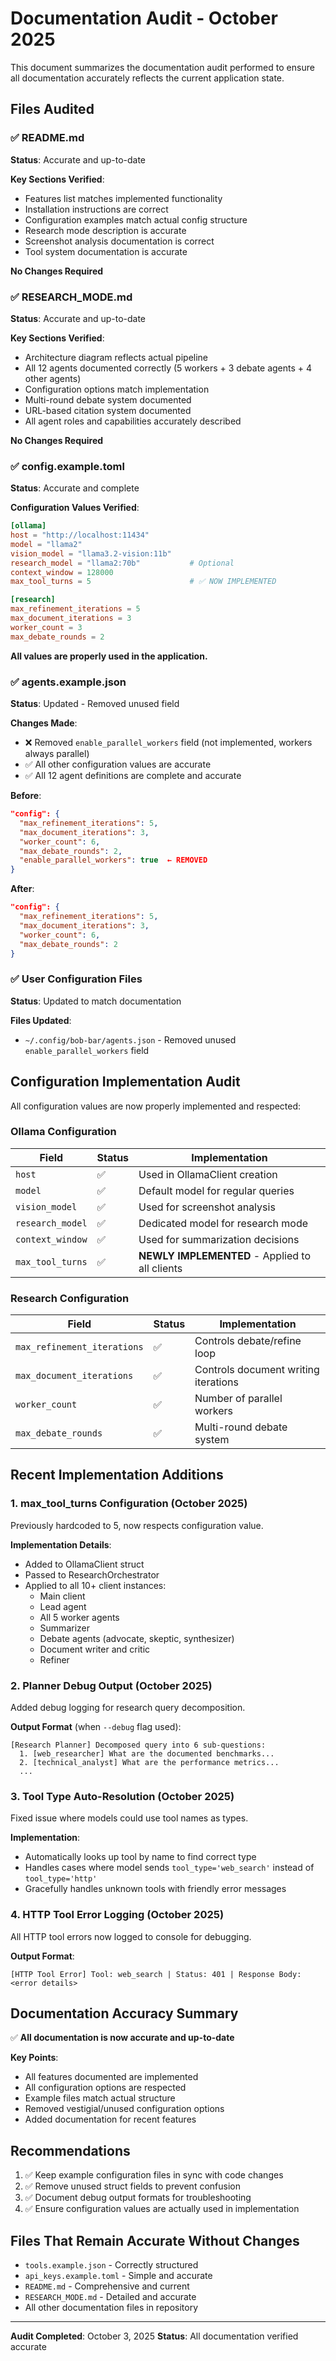 # Documentation Audit - October 2025

This document summarizes the documentation audit performed to ensure all documentation accurately reflects the current application state.

## Files Audited

### ✅ README.md
**Status**: Accurate and up-to-date

**Key Sections Verified**:
- Features list matches implemented functionality
- Installation instructions are correct
- Configuration examples match actual config structure
- Research mode description is accurate
- Screenshot analysis documentation is correct
- Tool system documentation is accurate

**No Changes Required**

### ✅ RESEARCH_MODE.md
**Status**: Accurate and up-to-date

**Key Sections Verified**:
- Architecture diagram reflects actual pipeline
- All 12 agents documented correctly (5 workers + 3 debate agents + 4 other agents)
- Configuration options match implementation
- Multi-round debate system documented
- URL-based citation system documented
- All agent roles and capabilities accurately described

**No Changes Required**

### ✅ config.example.toml
**Status**: Accurate and complete

**Configuration Values Verified**:
```toml
[ollama]
host = "http://localhost:11434"
model = "llama2"
vision_model = "llama3.2-vision:11b"
research_model = "llama2:70b"           # Optional
context_window = 128000
max_tool_turns = 5                      # ✅ NOW IMPLEMENTED

[research]
max_refinement_iterations = 5
max_document_iterations = 3
worker_count = 3
max_debate_rounds = 2
```

**All values are properly used in the application.**

### ✅ agents.example.json
**Status**: Updated - Removed unused field

**Changes Made**:
- ❌ Removed `enable_parallel_workers` field (not implemented, workers always parallel)
- ✅ All other configuration values are accurate
- ✅ All 12 agent definitions are complete and accurate

**Before**:
```json
"config": {
  "max_refinement_iterations": 5,
  "max_document_iterations": 3,
  "worker_count": 6,
  "max_debate_rounds": 2,
  "enable_parallel_workers": true  ← REMOVED
}
```

**After**:
```json
"config": {
  "max_refinement_iterations": 5,
  "max_document_iterations": 3,
  "worker_count": 6,
  "max_debate_rounds": 2
}
```

### ✅ User Configuration Files
**Status**: Updated to match documentation

**Files Updated**:
- `~/.config/bob-bar/agents.json` - Removed unused `enable_parallel_workers` field

## Configuration Implementation Audit

All configuration values are now properly implemented and respected:

### Ollama Configuration
| Field | Status | Implementation |
|-------|--------|----------------|
| `host` | ✅ | Used in OllamaClient creation |
| `model` | ✅ | Default model for regular queries |
| `vision_model` | ✅ | Used for screenshot analysis |
| `research_model` | ✅ | Dedicated model for research mode |
| `context_window` | ✅ | Used for summarization decisions |
| `max_tool_turns` | ✅ | **NEWLY IMPLEMENTED** - Applied to all clients |

### Research Configuration
| Field | Status | Implementation |
|-------|--------|----------------|
| `max_refinement_iterations` | ✅ | Controls debate/refine loop |
| `max_document_iterations` | ✅ | Controls document writing iterations |
| `worker_count` | ✅ | Number of parallel workers |
| `max_debate_rounds` | ✅ | Multi-round debate system |

## Recent Implementation Additions

### 1. max_tool_turns Configuration (October 2025)
Previously hardcoded to 5, now respects configuration value.

**Implementation Details**:
- Added to OllamaClient struct
- Passed to ResearchOrchestrator
- Applied to all 10+ client instances:
  - Main client
  - Lead agent
  - All 5 worker agents
  - Summarizer
  - Debate agents (advocate, skeptic, synthesizer)
  - Document writer and critic
  - Refiner

### 2. Planner Debug Output (October 2025)
Added debug logging for research query decomposition.

**Output Format** (when `--debug` flag used):
```
[Research Planner] Decomposed query into 6 sub-questions:
  1. [web_researcher] What are the documented benchmarks...
  2. [technical_analyst] What are the performance metrics...
  ...
```

### 3. Tool Type Auto-Resolution (October 2025)
Fixed issue where models could use tool names as types.

**Implementation**:
- Automatically looks up tool by name to find correct type
- Handles cases where model sends `tool_type='web_search'` instead of `tool_type='http'`
- Gracefully handles unknown tools with friendly error messages

### 4. HTTP Tool Error Logging (October 2025)
All HTTP tool errors now logged to console for debugging.

**Output Format**:
```
[HTTP Tool Error] Tool: web_search | Status: 401 | Response Body:
<error details>
```

## Documentation Accuracy Summary

✅ **All documentation is now accurate and up-to-date**

**Key Points**:
- All features documented are implemented
- All configuration options are respected
- Example files match actual structure
- Removed vestigial/unused configuration options
- Added documentation for recent features

## Recommendations

1. ✅ Keep example configuration files in sync with code changes
2. ✅ Remove unused struct fields to prevent confusion
3. ✅ Document debug output formats for troubleshooting
4. ✅ Ensure configuration values are actually used in implementation

## Files That Remain Accurate Without Changes

- `tools.example.json` - Correctly structured
- `api_keys.example.toml` - Simple and accurate
- `README.md` - Comprehensive and current
- `RESEARCH_MODE.md` - Detailed and accurate
- All other documentation files in repository

---

**Audit Completed**: October 3, 2025
**Status**: All documentation verified accurate
